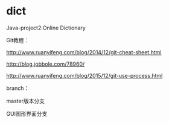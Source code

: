 # dict
Java-project2:Online Dictionary

Git教程：

http://www.ruanyifeng.com/blog/2014/12/git-cheat-sheet.html

http://blog.jobbole.com/78960/

http://www.ruanyifeng.com/blog/2015/12/git-use-process.html

branch：

  master版本分支

  GUI图形界面分支


